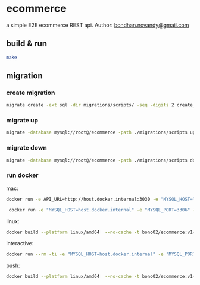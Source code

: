 # ecommerce

a simple E2E ecommerce REST api. Author: bondhan.novandy@gmail.com

## build & run
```bash
make
```

## migration
### create migration

```bash
migrate create -ext sql -dir migrations/scripts/ -seq -digits 2 create_table_order_details
```

### migrate up

```bash
migrate -database mysql://root@/ecommerce -path ./migrations/scripts up
```

### migrate down

```bash
migrate -database mysql://root@/ecommerce -path ./migrations/scripts down
```

### run docker

mac:
```bash
docker run -e API_URL=http://host.docker.internal:3030 -e "MYSQL_HOST=localhost" -e "MYSQL_PORT=3306" -e "MYSQL_USER=root" -e "MYSQL_DBNAME=ecommerce" -p 8080:3030 ecommerce:v1
```

```bash
 docker run -e "MYSQL_HOST=host.docker.internal" -e "MYSQL_PORT=3306" -e "MYSQL_USER=root" -e "MYSQL_DBNAME=ecommerce" -p 8080:3030 ecommerce:v1
```

linux:

```bash
docker build --platform linux/amd64  --no-cache -t bono02/ecommerce:v1-linux -f ./Dockerfile .
```

interactive:

```bash
docker run --rm -ti -e "MYSQL_HOST=host.docker.internal" -e "MYSQL_PORT=3306" -e "MYSQL_USER=root" -e "MYSQL_DBNAME=ecommerce" -p 8080:3030 ecommerce:v1 /bin/bash
```

push:

```bash
docker build --platform linux/amd64  --no-cache -t bono02/ecommerce:v1-linux -f ./Dockerfile .  &&  docker push bono02/ecommerce:v1-linux
```
